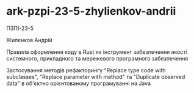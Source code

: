 # ark-pzpi-23-5-zhylienkov-andrii

ПЗПІ-23-5

Жилєнков Андрій

Правила оформлення коду в Rust як інструмент забезпечення якості системного, прикладного та мережевого програмного забезпечення

Застосування методів рефакторингу "Replace type code with subclasses", "Replace parameter with method" та "Duplicate observed data" в об'єктно орієнтованому програмуванні на Java

